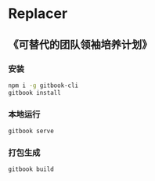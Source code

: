 # Replacer

## 《可替代的团队领袖培养计划》


### 安装

```bash
npm i -g gitbook-cli
gitbook install
```

### 本地运行

```bash
gitbook serve
```

### 打包生成

```bash
gitbook build
```
